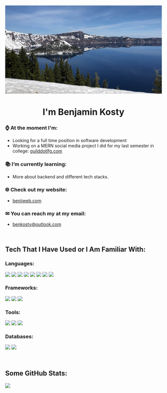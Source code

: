 ![Header](https://raw.githubusercontent.com/Bentheperson101/bentheperson101.github.io/main/public/images/mountains.jpg "Header")
<h1 align="center">I'm Benjamin Kosty</h1>

<h3>⌚ At the moment I'm:</h3>

- Looking for a full time position in software development
- Working on a MERN social media project I did for my last semester in college: [guilddotlfg.com](https://www.guilddotlfg.com/)

<h3>📚 I’m currently learning:</h3> 

- More about backend and different tech stacks. 

<h3>🌐 Check out my website:</h3>

- [benjiweb.com](https://benjiweb.com/)

<h3>✉ You can reach my at my email:</h3> 

- benkosty@outlook.com

<br>
<h2>Tech That I Have Used or I Am Familiar With:</h2>
<h3 align="left">Languages: </h3>
<p align="left"> 
  <img src="https://img.shields.io/badge/Python-3776AB?style=for-the-badge" />
  <img src="https://img.shields.io/badge/HTML5-E34F26?style=for-the-badge" />
  <img src="https://img.shields.io/badge/CSS3-1572B6?style=for-the-badge" />
  <img src="https://img.shields.io/badge/JavaScript-323330?style=for-the-badge" />
  <img src="https://img.shields.io/badge/C%2B%2B-00599C?style=for-the-badge" />
  <img src="https://img.shields.io/badge/C%23-239120?style=for-the-badge" />
  <img src="https://img.shields.io/badge/Java-ED8B00?style=for-the-badge" />
  <img src="https://img.shields.io/badge/PHP-777BB4?style=for-the-badge" />
</p>
<h3 align="left">Frameworks:</h3>
<p align="left"> 
  <img src="https://img.shields.io/badge/.NET-512BD4?style=for-the-badge" />
  <img src="https://img.shields.io/badge/React-20232A?style=for-the-badge" />
  <img src="https://img.shields.io/badge/Bootstrap-563D7C?style=for-the-badge" />
</p>
<h3 align="left">Tools:</h3>
<p align="left"> 
  <img src="https://img.shields.io/badge/Visual_Studio_Code-0078D4?style=for-the-badge" />
  <img src="https://img.shields.io/badge/Visual_Studio-5C2D91?style=for-the-badge" />
  <img src="https://img.shields.io/badge/Eclipse-2C2255?style=for-the-badge" />
</p>
<h3 align="left">Databases:</h3>
<p align="left"> 
  <img src="https://img.shields.io/badge/MySQL-00000F?style=for-the-badge" />
  <img src="https://img.shields.io/badge/MongoDB-4EA94B?style=for-the-badge" />
</p>

<br>
<h2>Some GitHub Stats:</h2>
<img align="center" src="https://github-readme-stats.vercel.app/api/top-langs/?username=timcreative&layout=compact&theme=cobalt&hide_border=true" />
